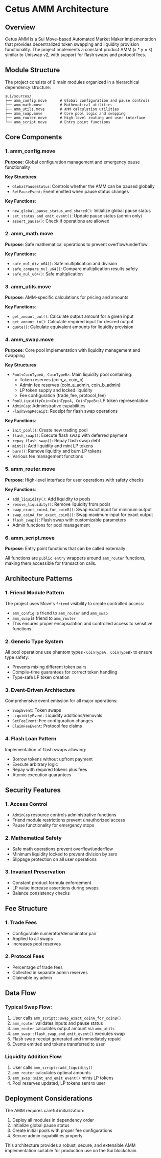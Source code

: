 # Cetus AMM Architecture

## Overview

Cetus AMM is a Sui Move-based Automated Market Maker implementation that provides decentralized token swapping and liquidity provision functionality. The project implements a constant product AMM (x * y = k) similar to Uniswap v2, with support for flash swaps and protocol fees.

## Module Structure

The project consists of 6 main modules organized in a hierarchical dependency structure:

```
sui/sources/
├── amm_config.move      # Global configuration and pause controls
├── amm_math.move        # Mathematical utilities
├── amm_utils.move       # AMM calculation utilities  
├── amm_swap.move        # Core pool logic and swapping
├── amm_router.move      # High-level routing and user interface
└── amm_script.move      # Entry point functions
```

## Core Components

### 1. amm_config.move
**Purpose**: Global configuration management and emergency pause functionality

**Key Structures**:
- `GlobalPauseStatus`: Controls whether the AMM can be paused globally
- `SetPauseEvent`: Event emitted when pause status changes

**Key Functions**:
- `new_global_pause_status_and_shared()`: Initialize global pause status
- `set_status_and_emit_event()`: Update pause status (admin only)
- `assert_pause()`: Check if operations are allowed

### 2. amm_math.move
**Purpose**: Safe mathematical operations to prevent overflow/underflow

**Key Functions**:
- `safe_mul_div_u64()`: Safe multiplication and division
- `safe_compare_mul_u64()`: Compare multiplication results safely
- `safe_mul_u64()`: Safe multiplication

### 3. amm_utils.move
**Purpose**: AMM-specific calculations for pricing and amounts

**Key Functions**:
- `get_amount_out()`: Calculate output amount for a given input
- `get_amount_in()`: Calculate required input for desired output
- `quote()`: Calculate equivalent amounts for liquidity provision

### 4. amm_swap.move
**Purpose**: Core pool implementation with liquidity management and swapping

**Key Structures**:
- `Pool<CoinTypeA, CoinTypeB>`: Main liquidity pool containing:
  - Token reserves (coin_a, coin_b)
  - Admin fee reserves (coin_a_admin, coin_b_admin)
  - LP token supply and locked liquidity
  - Fee configuration (trade_fee, protocol_fee)
- `PoolLiquidityCoin<CoinTypeA, CoinTypeB>`: LP token representation
- `AdminCap`: Administrative capabilities
- `FlashSwapReceipt`: Receipt for flash swap operations

**Key Functions**:
- `init_pool()`: Create new trading pool
- `flash_swap()`: Execute flash swap with deferred payment
- `repay_flash_swap()`: Repay flash swap debt
- `mint()`: Add liquidity and mint LP tokens
- `burn()`: Remove liquidity and burn LP tokens
- Various fee management functions

### 5. amm_router.move
**Purpose**: High-level interface for user operations with safety checks

**Key Functions**:
- `add_liquidity()`: Add liquidity to pools
- `remove_liquidity()`: Remove liquidity from pools
- `swap_exact_coinA_for_coinB()`: Swap exact input for minimum output
- `swap_coinA_for_exact_coinB()`: Swap maximum input for exact output
- `flash_swap()`: Flash swap with customizable parameters
- Admin functions for pool management

### 6. amm_script.move
**Purpose**: Entry point functions that can be called externally

All functions are `public entry` wrappers around `amm_router` functions, making them accessible for transaction calls.

## Architecture Patterns

### 1. Friend Module Pattern
The project uses Move's `friend` visibility to create controlled access:
- `amm_config` is friend to `amm_router` and `amm_swap`
- `amm_swap` is friend to `amm_router`
- This ensures proper encapsulation and controlled access to sensitive functions

### 2. Generic Type System
All pool operations use phantom types `<CoinTypeA, CoinTypeB>` to ensure type safety:
- Prevents mixing different token pairs
- Compile-time guarantees for correct token handling
- Type-safe LP token creation

### 3. Event-Driven Architecture
Comprehensive event emission for all major operations:
- `SwapEvent`: Token swaps
- `LiquidityEvent`: Liquidity additions/removals  
- `SetFeeEvent`: Fee configuration changes
- `ClaimFeeEvent`: Protocol fee claims

### 4. Flash Loan Pattern
Implementation of flash swaps allowing:
- Borrow tokens without upfront payment
- Execute arbitrary logic
- Repay with required tokens plus fees
- Atomic execution guarantees

## Security Features

### 1. Access Control
- `AdminCap` resource controls administrative functions
- Friend module restrictions prevent unauthorized access
- Pause functionality for emergency stops

### 2. Mathematical Safety
- Safe math operations prevent overflow/underflow
- Minimum liquidity locked to prevent division by zero
- Slippage protection on all user operations

### 3. Invariant Preservation
- Constant product formula enforcement
- LP value increase assertions during swaps
- Balance consistency checks

## Fee Structure

### 1. Trade Fees
- Configurable numerator/denominator pair
- Applied to all swaps
- Increases pool reserves

### 2. Protocol Fees
- Percentage of trade fees
- Collected in separate admin reserves
- Claimable by admin

## Data Flow

### Typical Swap Flow:
1. User calls `amm_script::swap_exact_coinA_for_coinB()`
2. `amm_router` validates inputs and pause status
3. `amm_router` calculates output amount via `amm_utils`
4. `amm_swap::flash_swap_and_emit_event()` executes swap
5. Flash swap receipt generated and immediately repaid
6. Events emitted and tokens transferred to user

### Liquidity Addition Flow:
1. User calls `amm_script::add_liquidity()`
2. `amm_router` calculates optimal amounts
3. `amm_swap::mint_and_emit_event()` mints LP tokens
4. Pool reserves updated, LP tokens sent to user

## Deployment Considerations

The AMM requires careful initialization:
1. Deploy all modules in dependency order
2. Initialize global pause status
3. Create initial pools with proper fee configurations
4. Secure admin capabilities properly

This architecture provides a robust, secure, and extensible AMM implementation suitable for production use on the Sui blockchain.